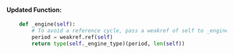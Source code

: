 #### Updated Function:
```python
    def _engine(self):
        # To avoid a reference cycle, pass a weakref of self to _engine_type.
        period = weakref.ref(self)
        return type(self._engine_type)(period, len(self))
```
